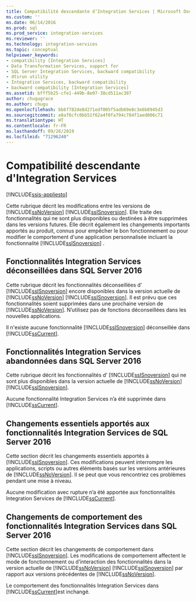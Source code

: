 ```yaml
---
title: Compatibilité descendante d’Integration Services | Microsoft Docs
ms.custom: ''
ms.date: 06/14/2016
ms.prod: sql
ms.prod_service: integration-services
ms.reviewer: ''
ms.technology: integration-services
ms.topic: conceptual
helpviewer_keywords:
- compatibility [Integration Services]
- Data Transformation Services, support for
- SQL Server Integration Services, backward compatibility
- dtsrun utility
- Integration Services, backward compatibility
- backward compatibility [Integration Services]
ms.assetid: bfff5b25-cfe1-449b-8e07-38cd511ac307
author: chugugrace
ms.author: chugu
ms.openlocfilehash: bb6f782de8d271edf005f5adb69e8c3e6b8945d3
ms.sourcegitcommit: e8af8cfc0bb51f62a4f0fa794c784f1aed006c71
ms.translationtype: HT
ms.contentlocale: fr-FR
ms.lasthandoff: 09/26/2019
ms.locfileid: "71296240"
---
```

# <a name="integration-services-backward-compatibility"></a>Compatibilité descendante d'Integration Services

[!INCLUDE[ssis-appliesto](../includes/ssis-appliesto-ssvrpluslinux-asdb-asdw-xxx.md)]


  Cette rubrique décrit les modifications entre les versions de [!INCLUDE[ssNoVersion](../includes/ssnoversion-md.md)] [!INCLUDE[ssISnoversion](../includes/ssisnoversion-md.md)]. Elle traite des fonctionnalités qui ne sont plus disponibles ou destinées à être supprimées dans les versions futures. Elle décrit également les changements importants apportés au produit, connus pour empêcher le bon fonctionnement ou pour modifier le comportement d'une application personnalisée incluant la fonctionnalité [!INCLUDE[ssISnoversion](../includes/ssisnoversion-md.md)] .  
  
## <a name="deprecated-integration-services-features-in-sql-server-2016"></a>Fonctionnalités Integration Services déconseillées dans SQL Server 2016

Cette rubrique décrit les fonctionnalités déconseillées d’ [!INCLUDE[ssISnoversion](../includes/ssisnoversion-md.md)] encore disponibles dans la version actuelle de [!INCLUDE[ssNoVersion](../includes/ssnoversion-md.md)] [!INCLUDE[ssISnoversion](../includes/ssisnoversion-md.md)]. Il est prévu que ces fonctionnalités soient supprimées dans une prochaine version de [!INCLUDE[ssNoVersion](../includes/ssnoversion-md.md)]. N’utilisez pas de fonctions déconseillées dans les nouvelles applications.  
  
 Il n'existe aucune fonctionnalité [!INCLUDE[ssISnoversion](../includes/ssisnoversion-md.md)] déconseillée dans [!INCLUDE[ssCurrent](../includes/sscurrent-md.md)].  

## <a name="discontinued-integration-services-functionality-in-sql-server-2016"></a>Fonctionnalités Integration Services abandonnées dans SQL Server 2016

Cette rubrique décrit les fonctionnalités d’ [!INCLUDE[ssISnoversion](../includes/ssisnoversion-md.md)] qui ne sont plus disponibles dans la version actuelle de [!INCLUDE[ssNoVersion](../includes/ssnoversion-md.md)] [!INCLUDE[ssISnoversion](../includes/ssisnoversion-md.md)].  
  
 Aucune fonctionnalité Integration Services n’a été supprimée dans [!INCLUDE[ssCurrent](../includes/sscurrent-md.md)].  

## <a name="breaking-changes-to-integration-services-features-in-sql-server-2016"></a>Changements essentiels apportés aux fonctionnalités Integration Services de SQL Server 2016

Cette section décrit les changements essentiels apportés à [!INCLUDE[ssISnoversion](../includes/ssisnoversion-md.md)]. Ces modifications peuvent interrompre les applications, scripts ou autres éléments basés sur les versions antérieures de [!INCLUDE[ssNoVersion](../includes/ssnoversion-md.md)]. Il se peut que vous rencontriez ces problèmes pendant une mise à niveau.  
  
 Aucune modification avec rupture n’a été apportée aux fonctionnalités Integration Services de [!INCLUDE[ssCurrent](../includes/sscurrent-md.md)]. 

## <a name="behavior-changes-to-integration-services-features-in-sql-server-2016"></a>Changements de comportement des fonctionnalités Integration Services dans SQL Server 2016

Cette section décrit les changements de comportement dans [!INCLUDE[ssISnoversion](../includes/ssisnoversion-md.md)]. Les modifications de comportement affectent le mode de fonctionnement ou d’interaction des fonctionnalités dans la version actuelle de [!INCLUDE[ssNoVersion](../includes/ssnoversion-md.md)] [!INCLUDE[ssISnoversion](../includes/ssisnoversion-md.md)] par rapport aux versions précédentes de [!INCLUDE[ssNoVersion](../includes/ssnoversion-md.md)].  
  
Le comportement des fonctionnalités Integration Services dans [!INCLUDE[ssCurrent](../includes/sscurrent-md.md)]est inchangé.  
